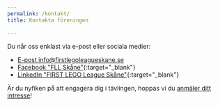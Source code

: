```yaml
---
permalink: /kontakt/
title: Kontakta föreningen
  
---
```


Du når oss enklast via e-post eller sociala medier:

* [E-post info@firstlegoleagueskane.se](mailto:info@firstlegoleagueskane.se)
* [Facebook "FLL Skåne"](https://www.facebook.com/FLLSkane){:target="_blank"}
* [LinkedIn "FIRST LEGO League Skåne"](https://www.linkedin.com/company/firstlegoleagueskane/){:target="_blank"}

Är du nyfiken på att engagera dig i tävlingen, hoppas vi du [anmäler ditt intresse](/intresse/anmal/)!
